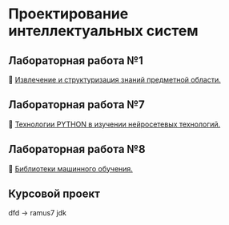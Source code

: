 # Проектирование интеллектуальных систем

## Лабораторная работа №1

📁 [Извлечение и структуризация знаний предметной области.](lab_1/lab_1.png)

## Лабораторная работа №7

📁 [Технологии PYTHON в изучении нейросетевых технологий.](lab_7/autistic.ipynb)

## Лабораторная работа №8

📁 [Библиотеки машинного обучения.](lab_8/heart_disease.ipynb)

## Курсовой проект

dfd -> ramus7 jdk
